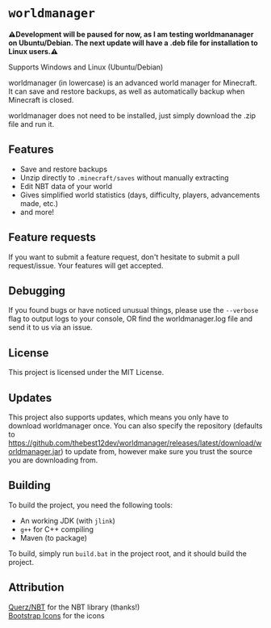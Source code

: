 # `worldmanager`

**⚠️Development will be paused for now, as I am testing worldmananager on Ubuntu/Debian. The next update will have a .deb file for installation to Linux users.⚠️**

Supports Windows and Linux (Ubuntu/Debian)

worldmanager (in lowercase) is an advanced world manager for Minecraft. It can save and restore backups, as well as automatically backup when Minecraft is closed.

worldmanager does not need to be installed, just simply download the .zip file and run it.

## Features
- Save and restore backups
- Unzip directly to `.minecraft/saves` without manually extracting
- Edit NBT data of your world
- Gives simplified world statistics (days, difficulty, players, advancements made, etc.)
- and more!

## Feature requests
If you want to submit a feature request, don't hesitate to submit a pull request/issue. Your features will get accepted.
## Debugging
If you found bugs or have noticed unusual things, please use the `--verbose` flag to output logs to your console, OR find the worldmanager.log file and send it to us via an issue.
## License
This project is licensed under the MIT License.
## Updates
This project also supports updates, which means you only have to download worldmanager once. You can also specify the repository (defaults to https://github.com/thebest12dev/worldmanager/releases/latest/download/worldmanager.jar) to update from, however make sure you trust the source you are downloading from.
## Building
To build the project, you need the following tools:
- An working JDK (with `jlink`)
- `g++` for C++ compiling
- Maven (to package)

To build, simply run `build.bat` in the project root, and it should build the project.
## Attribution
[Querz/NBT](https://github.com/Querz/NBT) for the NBT library (thanks!)
<br>
[Bootstrap Icons](https://icons.getbootstrap.com) for the icons
